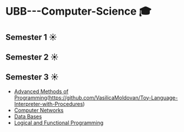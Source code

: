 # UBB---Computer-Science :mortar_board:
## Semester 1 :sunny:
## Semester 2 :sunny:
## Semester 3 :sunny:
- [Advanced Methods of Programming](https://github.com/VasilicaMoldovan/Toy-Language-Interpretor)(https://github.com/VasilicaMoldovan/Toy-Language-Interpreter-with-Procedures)
- [Computer Networks](https://github.com/VasilicaMoldovan/Computer-Networks)
- [Data Bases](https://github.com/VasilicaMoldovan/DataBases)
- [Logical and Functional Programming](https://github.com/VasilicaMoldovan/Logical-and-Functional-Programming)
